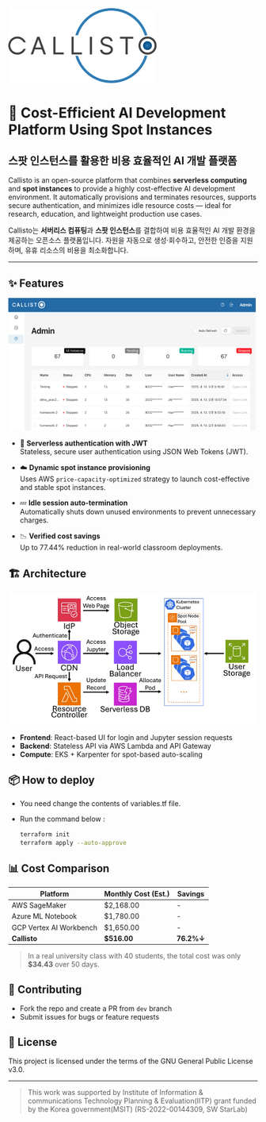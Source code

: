 <picture>
  <source media="(prefers-color-scheme: dark)" srcset="./docs/images/logo_dark.svg" alt="callisto logo" width="300px"/>
  <img alt="callisto logo" src="./docs/images/logo_light.svg" width="300px"/>
</picture>

# 🚀 Cost-Efficient AI Development Platform Using Spot Instances

## 스팟 인스턴스를 활용한 비용 효율적인 AI 개발 플랫폼


Callisto is an open-source platform that combines **serverless computing** and **spot instances** to provide a highly cost-effective AI development environment. It automatically provisions and terminates resources, supports secure authentication, and minimizes idle resource costs — ideal for research, education, and lightweight production use cases.

Callisto는 **서버리스 컴퓨팅**과 **스팟 인스턴스**를 결합하여 비용 효율적인 AI 개발 환경을 제공하는 오픈소스 플랫폼입니다. 자원을 자동으로 생성·회수하고, 안전한 인증을 지원하며, 유휴 리소스의 비용을 최소화합니다.

---

## ✨ Features

<img width="500" alt="main" src="./docs/images/img_main.png" />

- 🔐 **Serverless authentication with JWT**  
  Stateless, secure user authentication using JSON Web Tokens (JWT).

- ☁️ **Dynamic spot instance provisioning**  
  Uses AWS `price-capacity-optimized` strategy to launch cost-effective and stable spot instances.

- 💤 **Idle session auto-termination**  
  Automatically shuts down unused environments to prevent unnecessary charges.

- 📉 **Verified cost savings**  
  Up to 77.44% reduction in real-world classroom deployments.


## 🏗 Architecture

<img width="500" alt="diagram" src="./docs/images/img_arch.jpg" />

- **Frontend**: React-based UI for login and Jupyter session requests  
- **Backend**: Stateless API via AWS Lambda and API Gateway  
- **Compute**: EKS + Karpenter for spot-based auto-scaling


## 📦 How to deploy  

- You need change the contents of variables.tf file.
- Run the command below :

    ```bash
    terraform init
    terraform apply --auto-approve
    ```

## 📊 Cost Comparison  

| Platform                    | Monthly Cost (Est.) | Savings |
|----------------------------|---------------------|---------|
| AWS SageMaker              | $2,168.00           | -       |
| Azure ML Notebook          | $1,780.00           | -       |
| GCP Vertex AI Workbench    | $1,650.00           | -       |
| **Callisto**               | **$516.00**         | **76.2%↓** |

> In a real university class with 40 students, the total cost was only **$34.43** over 50 days.  


## 🤝 Contributing

- Fork the repo and create a PR from `dev` branch  
- Submit issues for bugs or feature requests  

## 📄 License

This project is licensed under the terms of the GNU General Public License v3.0.

---

> This work was supported by Institute of Information & communications Technology Planning & Evaluation(IITP) grant funded by the Korea government(MSIT) (RS-2022-00144309, SW StarLab)
